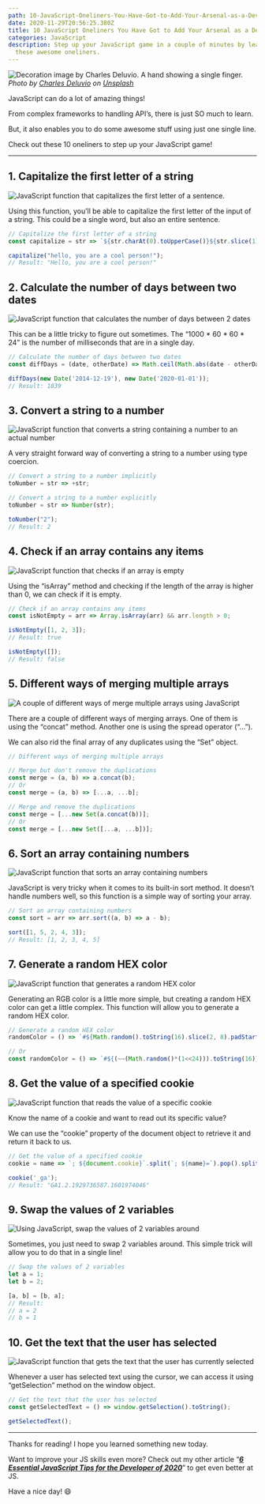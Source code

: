 ```yaml
---
path: 10-JavaScript-Oneliners-You-Have-Got-to-Add-Your-Arsenal-as-a-Developer
date: 2020-11-29T20:56:25.380Z
title: 10 JavaScript Oneliners You Have Got to Add Your Arsenal as a Developer
categories: JavaScript
description: Step up your JavaScript game in a couple of minutes by learning
  these awesome oneliners.
---
```

![Decoration image by Charles Deluvio. A hand showing a single finger.](/assets/one-bg.jpg)
*Photo by [Charles Deluvio](https://unsplash.com/@charlesdeluvio?utm_source=unsplash&utm_medium=referral&utm_content=creditCopyText) on [Unsplash](https://unsplash.com/s/photos/one?utm_source=unsplash&utm_medium=referral&utm_content=creditCopyText)*

JavaScript can do a lot of amazing things!

From complex frameworks to handling API’s, there is just SO much to learn.

But, it also enables you to do some awesome stuff using just one single line.

Check out these 10 oneliners to step up your JavaScript game!

<hr/>

## 1. Capitalize the first letter of a string

![JavaScript function that capitalizes the first letter of a sentence.](/assets/one-1.png)

Using this function, you’ll be able to capitalize the first letter of the input of a string. This could be a single word, but also an entire sentence.

```javascript
// Capitalize the first letter of a string
const capitalize = str => `${str.charAt(0).toUpperCase()}${str.slice(1)}`;

capitalize("hello, you are a cool person!");
// Result: "Hello, you are a cool person!"
```

## 2. Calculate the number of days between two dates

![JavaScript function that calculates the number of days between 2 dates](/assets/one-2.png)

This can be a little tricky to figure out sometimes. The “1000 \* 60 \* 60 * 24” is the number of milliseconds that are in a single day.

```javascript
// Calculate the number of days between two dates
const diffDays = (date, otherDate) => Math.ceil(Math.abs(date - otherDate) / (1000 * 60 * 60 * 24));

diffDays(new Date('2014-12-19'), new Date('2020-01-01'));
// Result: 1839
```

## 3. Convert a string to a number

![JavaScript function that converts a string containing a number to an actual number](/assets/one-3.png)

A very straight forward way of converting a string to a number using type coercion.

```javascript
// Convert a string to a number implicitly
toNumber = str => +str;

// Convert a string to a number explicitly
toNumber = str => Number(str);

toNumber("2");
// Result: 2
```

## 4. Check if an array contains any items

![JavaScript function that checks if an array is empty](/assets/one-4.png)

Using the “isArray” method and checking if the length of the array is higher than 0, we can check if it is empty.

```javascript
// Check if an array contains any items
const isNotEmpty = arr => Array.isArray(arr) && arr.length > 0;

isNotEmpty([1, 2, 3]);
// Result: true

isNotEmpty([]);
// Result: false
```

## 5. Different ways of merging multiple arrays

![A couple of different ways of merge multiple arrays using JavaScript](/assets/one-5.png)

There are a couple of different ways of merging arrays. One of them is using the “concat” method. Another one is using the spread operator (“…”).

We can also rid the final array of any duplicates using the “Set” object.

```javascript
// Different ways of merging multiple arrays

// Merge but don't remove the duplications
const merge = (a, b) => a.concat(b);
// Or
const merge = (a, b) => [...a, ...b];

// Merge and remove the duplications
const merge = [...new Set(a.concat(b))];
// Or
const merge = [...new Set([...a, ...b])];
```

## 6. Sort an array containing numbers

![JavaScript function that sorts an array containing numbers](/assets/one-6.png)

JavaScript is very tricky when it comes to its built-in sort method. It doesn’t handle numbers well, so this function is a simple way of sorting your array.

```javascript
// Sort an array containing numbers
const sort = arr => arr.sort((a, b) => a - b);

sort([1, 5, 2, 4, 3]);
// Result: [1, 2, 3, 4, 5]
```

## 7. Generate a random HEX color

![JavaScript function that generates a random HEX color](/assets/one-7.png)

Generating an RGB color is a little more simple, but creating a random HEX color can get a little complex. This function will allow you to generate a random HEX color.

```javascript
// Generate a random HEX color
randomColor = () => `#${Math.random().toString(16).slice(2, 8).padStart(6, '0')}`;

// Or
const randomColor = () => `#${(~~(Math.random()*(1<<24))).toString(16)}`;
```

## 8. Get the value of a specified cookie

![JavaScript function that reads the value of a specific cookie](/assets/one-8.png)

Know the name of a cookie and want to read out its specific value?

We can use the “cookie” property of the document object to retrieve it and return it back to us.

```javascript
// Get the value of a specified cookie
cookie = name => `; ${document.cookie}`.split(`; ${name}=`).pop().split(';').shift();

cookie('_ga');
// Result: "GA1.2.1929736587.1601974046"
```

## 9. Swap the values of 2 variables

![Using JavaScript, swap the values of 2 variables around](/assets/one-9.png)

Sometimes, you just need to swap 2 variables around. This simple trick will allow you to do that in a single line!

```javascript
// Swap the values of 2 variables
let a = 1;
let b = 2;

[a, b] = [b, a];
// Result: 
// a = 2
// b = 1
```

## 10. Get the text that the user has selected

![JavaScript function that gets the text that the user has currently selected](/assets/one-10.png)

Whenever a user has selected text using the cursor, we can access it using “getSelection” method on the window object.

```javascript
// Get the text that the user has selected
const getSelectedText = () => window.getSelection().toString();

getSelectedText();
```

<hr/>

Thanks for reading! I hope you learned something new today.

Want to improve your JS skills even more? Check out my other article “***[6 Essential JavaScript Tips for the Developer of 2020](/blog/6-essential-javascript-tips-for-the-developer-of-2020/)***” to get even better at JS.

Have a nice day! 😄